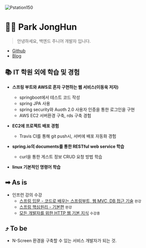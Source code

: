 ![Pstation150](https://github.com/pkjohn91/pkjohn91.github.io/assets/78454742/53f01d41-a80a-4f2a-9440-dc443b79413e)
# 🧑‍💻 Park JongHun
> 안녕하세요, 백엔드 주니어 개발자 입니다.
- [Github](https://github.com/pkjohn91)
- [Blog](https://made-wep-society-by-john.tistory.com)



## 📚 IT 학원 외에 학습 및 경험
- **스프링 부트와 AWS로 혼자 구현하는 웹 서비스(이동욱 저자)**
  - springboot에서 테스트 코드 작성
  - spring JPA 사용
  - spring security와 Auoth 2.0 사용자 인증을 통한 로그인을 구현
  - AWS EC2 서버환경 구축, rds 구축 경험
    
- **EC2에 프로젝트 배포 경험**
  - Travis CI를 통해 git push시, 서버에 배포 자동화 경험
    
- **spring.io의 documents를 통한 RESTful web service 학습**
  - curl을 통한 게스트 정보 CRUD 요청 방법 학습
    
- **linux 기본적인 명령어 학습**

## ➡ As is
+ 인프런 강의 수강
  + [스프링 입문 - 코드로 배우는 스프링부트, 웹 MVC, DB 접근 기술](https://www.inflearn.com/course/%EC%8A%A4%ED%94%84%EB%A7%81-%EC%9E%85%EB%AC%B8-%EC%8A%A4%ED%94%84%EB%A7%81%EB%B6%80%ED%8A%B8) `완강`
  + [스프링 핵심원리 - 기본편](https://www.inflearn.com/course/%EC%8A%A4%ED%94%84%EB%A7%81-%ED%95%B5%EC%8B%AC-%EC%9B%90%EB%A6%AC-%EA%B8%B0%EB%B3%B8%ED%8E%B8) `완강`
  + [모든 개발자를 위한 HTTP 웹 기본 지식](https://www.inflearn.com/course/http-%EC%9B%B9-%EB%84%A4%ED%8A%B8%EC%9B%8C%ED%81%AC) `수강중`
    
## ⤴ To be
* N-Screen 환경을 구축할 수 있는 서비스 개발자가 되는 것.
